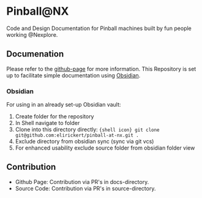# Pinball@NX
Code and Design Documentation for Pinball machines built by fun people working @Nexplore.

## Documenation
Please refer to the [github-page](https://elirickert.github.io/pinball-at-nx/) for more information. This Repository is set up to facilitate simple documentation using [Obsidian](https://obsidian.md/).
### Obsidian
For using in an already set-up Obsidian vault:
1. Create folder for the repository
2. In Shell navigate to folder
3. Clone into this directory directly: `{shell icon} git clone git@github.com:elirickert/pinball-at-nx.git .` 
4. Exclude directory from obsidian sync (sync via git vcs)
5. For enhanced usability exclude source folder from obsidian folder view
## Contribution
- Github Page: Contribution via PR's in docs-directory. 
- Source Code: Contribution via PR's in source-directory. 
